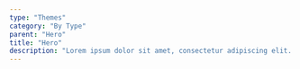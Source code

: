 ```yaml
---
type: "Themes"
category: "By Type"
parent: "Hero"
title: "Hero"
description: "Lorem ipsum dolor sit amet, consectetur adipiscing elit. Nunc tempus laoreet leo sit amet iaculis."
---
```

